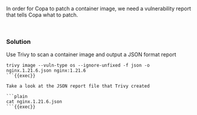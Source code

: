 In order for Copa to patch a container image, we need a vulnerability report that tells Copa what to patch.

<br>

### Solution
Use Trivy to scan a container image and output a JSON format report

```plain
trivy image --vuln-type os --ignore-unfixed -f json -o nginx.1.21.6.json nginx:1.21.6
```{{exec}}

Take a look at the JSON report file that Trivy created

```plain
cat nginx.1.21.6.json
```{{exec}}